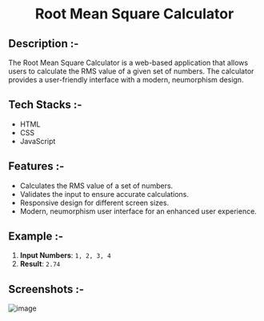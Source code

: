 # <p align="center">Root Mean Square Calculator</p>

## Description :-

The Root Mean Square Calculator is a web-based application that allows users to calculate the RMS value of a given set of numbers. The calculator provides a user-friendly interface with a modern, neumorphism design.

## Tech Stacks :-

- HTML
- CSS
- JavaScript

## Features :-

- Calculates the RMS value of a set of numbers.
- Validates the input to ensure accurate calculations.
- Responsive design for different screen sizes.
- Modern, neumorphism user interface for an enhanced user experience.

## Example :-

1. **Input Numbers**: `1, 2, 3, 4`
2. **Result**: `2.74`

## Screenshots :-

![image](https://github.com/Rakesh9100/CalcDiverse/assets/73993775/7a7e8ccf-fa6f-44da-b3a6-1b90b22c1d8a)
